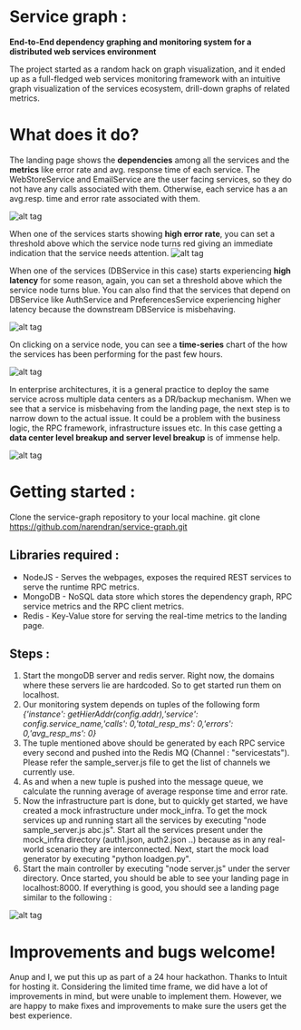 Service graph :
=============== 
**End-to-End dependency graphing and monitoring system for a distributed web services environment**

The project started as a random hack on graph visualization, and it ended up as a full-fledged web services monitoring framework with an intuitive graph visualization of the services ecosystem, drill-down graphs of related metrics.

What does it do?
===============

The landing page shows the **dependencies** among all the services and the **metrics** like error rate and avg. response time of each service. The WebStoreService and EmailService are the user facing services, so they do not have any calls associated with them. Otherwise, each service has a an avg.resp. time and error rate associated with them.

![alt tag](https://raw2.github.com/narendran/service-graph/master/snapshots/landing.png)

When one of the services starts showing **high error rate**, you can set a threshold above which the service node turns red giving an immediate indication that the service needs attention.
![alt tag](https://raw2.github.com/narendran/service-graph/master/snapshots/error.png)

When one of the services (DBService in this case) starts experiencing **high latency** for some reason, again, you can set a threshold above which the service node turns blue. You can also find that the services that depend on DBService like AuthService and PreferencesService experiencing higher latency because the downstream DBService is misbehaving.

![alt tag](https://raw2.github.com/narendran/service-graph/master/snapshots/delay.png)

On clicking on a service node, you can see a **time-series** chart of the how the services has been performing for the past few hours. 

![alt tag](https://raw2.github.com/narendran/service-graph/master/snapshots/service.png)

In enterprise architectures, it is a general practice to deploy the same service across multiple data centers as a DR/backup mechanism. When we see that a service is misbehaving from the landing page, the next step is to narrow down to the actual issue. It could be a problem with the business logic, the RPC framework, infrastructure issues etc. In this case getting a **data center level breakup and server level breakup** is of immense help.

![alt tag](https://raw2.github.com/narendran/service-graph/master/snapshots/dc-breakup.png)


Getting started :
=================

Clone the service-graph repository to your local machine. 
    git clone https://github.com/narendran/service-graph.git

Libraries required :
--------------------
* NodeJS - Serves the webpages, exposes the required REST services to serve the runtime RPC metrics.
* MongoDB - NoSQL data store which stores the dependency graph, RPC service metrics and the RPC client metrics.
* Redis - Key-Value store for serving the real-time metrics to the landing page.

Steps :
-------
1. Start the mongoDB server and redis server. Right now, the domains where these servers lie are hardcoded. So to get started run them on localhost.
2. Our monitoring system depends on tuples of the following form 
	*{'instance': getHierAddr(config.addr),'service': config.service\_name,'calls': 0,'total\_resp\_ms': 0,'errors': 0,'avg\_resp\_ms': 0}*
3. The tuple mentioned above should be generated by each RPC service every second and pushed into the Redis MQ (Channel : "servicestats"). Please refer the sample\_server.js file to get the list of channels we currently use.
4. As and when a new tuple is pushed into the message queue, we calculate the running average of average response time and error rate.
5. Now the infrastructure part is done, but to quickly get started, we have created a mock infrastructure under mock\_infra. To get the mock services up and running start all the services by executing "node sample\_server.js abc.js". Start all the services present under the mock\_infra directory (auth1.json, auth2.json ..) because as in any real-world scenario they are interconnected. Next, start the mock load generator by executing "python loadgen.py". 
6. Start the main controller by executing "node server.js" under the server directory. Once started, you should be able to see your landing page in localhost:8000. If everything is good, you should see a landing page similar to the following :

![alt tag](https://raw2.github.com/narendran/service-graph/master/snapshots/landing.png)

Improvements and bugs welcome!
==============================
Anup and I, we put this up as part of a 24 hour hackathon. Thanks to Intuit for hosting it. Considering the limited time frame, we did have a lot of improvements in mind, but were unable to implement them. However, we are happy to make fixes and improvements to make sure the users get the best experience.
 



